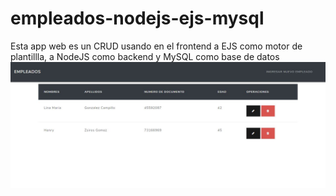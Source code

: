 # empleados-nodejs-ejs-mysql
Esta app web es un CRUD usando en el frontend a EJS como motor de plantillla, a NodeJS como backend y MySQL como base de datos
<img src="src/img/Captura.JPG"/>

